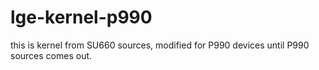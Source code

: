 lge-kernel-p990
===============

this is kernel from SU660 sources, modified for P990 devices until P990 sources comes out.